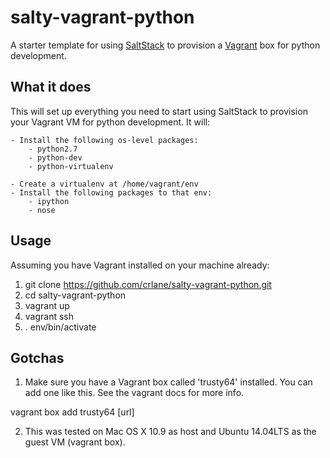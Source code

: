 # salty-vagrant-python

A starter template for using [SaltStack](http://www.saltstack.com/) to provision a [Vagrant](http://www.vagrantup.com/) box for python development.

## What it does

This will set up everything you need to start using SaltStack to provision your Vagrant VM for python development. It will:

    - Install the following os-level packages:
        - python2.7
        - python-dev
        - python-virtualenv

    - Create a virtualenv at /home/vagrant/env
    - Install the following packages to that env:
        - ipython
        - nose

## Usage

Assuming you have Vagrant installed on your machine already:
   
   1. git clone https://github.com/crlane/salty-vagrant-python.git
   2. cd salty-vagrant-python
   3. vagrant up
   4. vagrant ssh
   5. . env/bin/activate
     
## Gotchas

   1. Make sure you have a Vagrant box called 'trusty64' installed. You can add one like this. See the vagrant docs for more info.

   vagrant box add trusty64 [url]


   2. This was tested on Mac OS X 10.9 as host and Ubuntu 14.04LTS as the guest VM (vagrant box).




